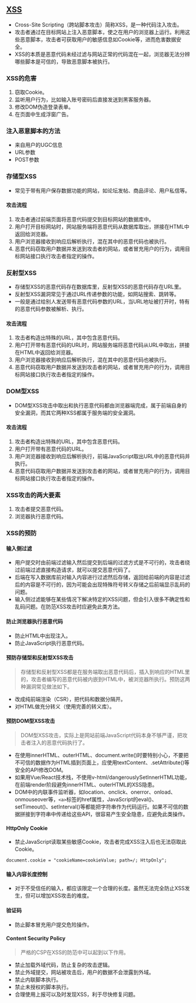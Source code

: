 ## [XSS](https://juejin.cn/post/6844903685122703367)
- Cross-Site Scripting（跨站脚本攻击）简称XSS，是一种代码注入攻击。
- 攻击者通过在目标网站上注入恶意脚本，使之在用户的浏览器上运行。利用这些恶意脚本，攻击者可获取用户的敏感信息如Cookie等，进而危害数据安全。
- XSS的本质是恶意代码未经过滤与网站正常的代码混在一起，浏览器无法分辨哪些脚本是可信的，导致恶意脚本被执行。
### XSS的危害
1. 窃取Cookie。
2. 监听用户行为，比如输入账号密码后直接发送到黑客服务器。
3. 修改DOM伪造登录表单。
4. 在页面中生成浮窗广告。
### 注入恶意脚本的方法
- 来自用户的UGC信息
- URL参数
- POST参数
### 存储型XSS
- 常见于带有用户保存数据功能的网站，如论坛发帖、商品评论、用户私信等。
#### 攻击流程
1. 攻击者通过前端页面将恶意代码提交到目标网站的数据库中。
2. 用户打开目标网站时，网站服务端将恶意代码从数据库取出，拼接在HTML中返回给浏览器。
3. 用户浏览器接收到响应后解析执行，混在其中的恶意代码也被执行。
4. 恶意代码窃取用户数据并发送到攻击者的网站，或者冒充用户的行为，调用目标网站接口执行攻击者指定的操作。
### 反射型XSS
- 存储型XSS的恶意代码存在数据库里，反射型XSS的恶意代码存在URL里。
- 反射型XSS漏洞常见于通过URL传递参数的功能，如网站搜索、跳转等。
- 一般是通过给别人发送带有恶意代码参数的URL，当URL地址被打开时，特有的恶意代码参数被解析、执行。
#### 攻击流程
1. 攻击者构造出特殊的URL，其中包含恶意代码。
2. 用户打开带有恶意代码的URL时，网站服务端将恶意代码从URL中取出，拼接在HTML中返回给浏览器。
3. 用户浏览器接收到响应后解析执行，混在其中的恶意代码也被执行。
4. 恶意代码窃取用户数据并发送到攻击者的网站，或者冒充用户的行为，调用目标网站接口执行攻击者指定的操作。
### DOM型XSS
- DOM型XSS攻击中取出和执行恶意代码都由浏览器端完成，属于前端自身的安全漏洞，而其它两种XSS都属于服务端的安全漏洞。
#### 攻击流程
1. 攻击者构造出特殊的URL，其中包含恶意代码。
2. 用户打开带有恶意代码的URL。
3. 用户浏览器接收到响应后解析执行，前端JavaScript取出URL中的恶意代码并执行。
4. 恶意代码窃取用户数据并发送到攻击者的网站，或者冒充用户的行为，调用目标网站接口执行攻击者指定的操作。
### XSS攻击的两大要素
1. 攻击者提交恶意代码。
2. 浏览器执行恶意代码。
### XSS的预防
#### 输入侧过滤
- 用户提交时由前端过滤输入然后提交到后端的过滤方式是不可行的，攻击者绕过前端过滤直接构造请求，就可以提交恶意代码了。
- 后端在写入数据库前对输入内容进行过滤然后存储，返回给前端的内容是过滤后的内容是不可行的，因为可能会出现特殊符号转义存储之后前端显示乱码的问题。
- 输入侧过滤能够在某些情况下解决特定的XSS问题，但会引入很多不确定性和乱码问题。在防范XSS攻击时应避免此类方法。
#### 防止浏览器执行恶意代码
- 防止HTML中出现注入。
- 防止JavaScript执行恶意代码。
#### 预防存储型和反射型XSS攻击
> 存储型和反射型XSS都是在服务端取出恶意代码后，插入到响应的HTML里的，攻击者编写的恶意代码被内嵌到HTML中，被浏览器所执行。预防这两种漏洞常见做法如下。

- 改成纯前端渲染（CSR），把代码和数据分隔开。
- 对HTML做充分转义（使用完善的转义库）。
#### 预防DOM型XSS攻击
> DOM型XSS攻击，实际上是网站前端JavaScript代码本身不够严谨，把攻击者注入的恶意代码执行了。

- 在使用innerHTML、outerHTML、document.write()时要特别小心，不要把不可信的数据作为HTML插到页面上，应使用textContent、.setAttribute()等安全的API修改DOM。
- 如果用Vue/React技术栈，不使用v-html/dangerouslySetInnerHTML功能，在前端render阶段避免innerHTML、outerHTML的XSS隐患。
- DOM中的内联事件监听器，如location、onclick、onerror、onload、onmouseover等，`<a>`标签的href属性，JavaScript的eval()、setTimeout()、setInterval()等都能把字符串作为代码运行。如果不可信的数据拼接到字符串中传递给这些API，很容易产生安全隐患，应避免此类操作。
#### HttpOnly Cookie
- 禁止JavaScript读取某些敏感Cookie，攻击者完成XSS注入后也无法窃取此Cookie。

```
document.cookie = "cookieName=cookieValue; path=/; HttpOnly";
```
#### 输入内容长度控制
- 对于不受信任的输入，都应该限定一个合理的长度。虽然无法完全防止XSS发生，但可以增加XSS攻击的难度。
#### 验证码
- 防止脚本冒充用户提交危险操作。
#### Content Security Policy
> 严格的CSP在XSS的防范中可以起到以下作用。

- 禁止加载外域代码，防止复杂的攻击逻辑。
- 禁止外域提交，网站被攻击后，用户的数据不会泄露到外域。
- 禁止内联脚本执行。
- 禁止未授权的脚本执行。
- 合理使用上报可以及时发现XSS，利于尽快修复问题。